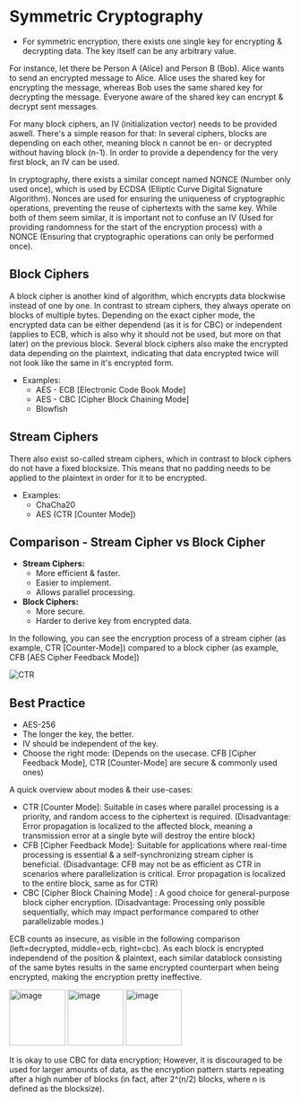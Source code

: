# Symmetric Cryptography

- For symmetric encryption, there exists one single key for encrypting & decrypting data. The key itself can be any arbitrary value.

For instance, let there be Person A (Alice) and Person B (Bob).
Alice wants to send an encrypted message to Alice.
Alice uses the shared key for encrypting the message, whereas Bob uses the same shared key for decrypting the message.
Everyone aware of the shared key can encrypt & decrypt sent messages.

For many block ciphers, an IV (initialization vector) needs to be provided aswell. There's a simple reason for that:
In several ciphers, blocks are depending on each other, meaning block n cannot be en- or decrypted without having block (n-1).
In order to provide a dependency for the very first block, an IV can be used.

In cryptography, there exists a similar concept named NONCE (Number only used once), which is used by ECDSA (Elliptic Curve Digital Signature Algorithm).
Nonces are used for ensuring the uniqueness of cryptographic operations, preventing the reuse of ciphertexts with the same key.
While both of them seem similar, it is important not to confuse an IV (Used for providing randomness for the start of the encryption process) with a NONCE (Ensuring that cryptographic operations can only be performed once).

## Block Ciphers

A block cipher is another kind of algorithm, which encrypts data blockwise instead of one by one. In contrast to stream ciphers, they always operate on blocks of multiple bytes.
Depending on the exact cipher mode, the encrypted data can be either dependend (as it is for CBC) or independent (applies to ECB, which is also why it should not be used, but more on that later) on the previous block. Several block ciphers also make the encrypted data depending on the plaintext,
indicating that data encrypted twice will not look like the same in it's encrypted form.

- Examples:
  - AES - ECB \[Electronic Code Book Mode\]
  - AES - CBC \[Cipher Block Chaining Mode\]
  - Blowfish

## Stream Ciphers

There also exist so-called stream ciphers, which in contrast to block ciphers do not have a fixed blocksize. This means that no padding needs to be applied to the plaintext in order for it to be encrypted.

- Examples:
  - ChaCha20
  - AES (CTR \[Counter Mode\])

## Comparison - Stream Cipher vs Block Cipher

- **Stream Ciphers:**
  - More efficient & faster.
  - Easier to implement.
  - Allows parallel processing.
- **Block Ciphers:**
  - More secure.
  - Harder to derive key from encrypted data.

In the following, you can see the encryption process of a stream cipher (as example, CTR \[Counter-Mode\]) compared to a block cipher (as example, CFB \[AES Cipher Feedback Mode\])

![CTR](../resources/images/CTR.bmp)

## Best Practice

- AES-256
- The longer the key, the better.
- IV should be independent of the key.
- Choose the right mode: (Depends on the usecase. CFB \[Cipher Feedback Mode\], CTR \[Counter-Mode\] are secure & commonly used ones)

A quick overview about modes & their use-cases:

- CTR \[Counter Mode\]: Suitable in cases where parallel processing is a priority, and random access to the ciphertext is required. (Disadvantage: Error propagation is localized to the affected block, meaning a transmission error at a single byte will destroy the entire block)
- CFB \[Cipher Feedback Mode\]: Suitable for applications where real-time processing is essential & a self-synchronizing stream cipher is beneficial. (Disadvantage: CFB may not be as efficient as CTR in scenarios where parallelization is critical. Error propagation is localized to the entire block, same as for CTR)
- CBC \[Cipher Block Chaining Mode\] : A good choice for general-purpose block cipher encryption. (Disadvantage: Processing only possible sequentially, which may impact performance compared to other parallelizable modes.)

ECB counts as insecure, as visible in the following comparison (left=decrypted, middle=ecb, right=cbc).
As each block is encrypted independend of the position & plaintext, each similar datablock consisting of the same bytes results in the same encrypted counterpart when being encrypted, making the encryption pretty ineffective.

<img src="../resources/images/Plain.png" alt="image" width="100" height="auto"/> <img src="../resources/images/ECB.png" alt="image" width="100" height="auto"/> <img src="../resources/images/Secure.png" alt="image" width="100" height="auto"/>

It is okay to use CBC for data encryption; However, it is discouraged to be used for larger amounts of data, as the encryption pattern starts repeating after a high number of blocks (in fact, after 2^(n/2) blocks, where n is defined as the blocksize).
